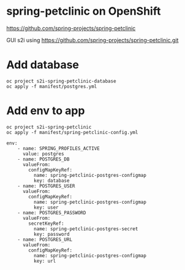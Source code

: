 # spring-petclinic on OpenShift

https://github.com/spring-projects/spring-petclinic

GUI s2i using https://github.com/spring-projects/spring-petclinic.git

# Add database

```
oc project s2i-spring-petclinic-database
oc apply -f manifest/postgres.yml
```

# Add env to app

```
oc project s2i-spring-petclinic
oc apply -f manifest/spring-petclinic-config.yml
```

```
env:
    - name: SPRING_PROFILES_ACTIVE
      value: postgres
    - name: POSTGRES_DB
      valueFrom:
        configMapKeyRef:
          name: spring-petclinic-postgres-configmap
          key: database
    - name: POSTGRES_USER
      valueFrom:
        configMapKeyRef:
          name: spring-petclinic-postgres-configmap
          key: user
    - name: POSTGRES_PASSWORD
      valueFrom:
        secretKeyRef:
          name: spring-petclinic-postgres-secret
          key: password
    - name: POSTGRES_URL
      valueFrom:
        configMapKeyRef:
          name: spring-petclinic-postgres-configmap
          key: url
```

